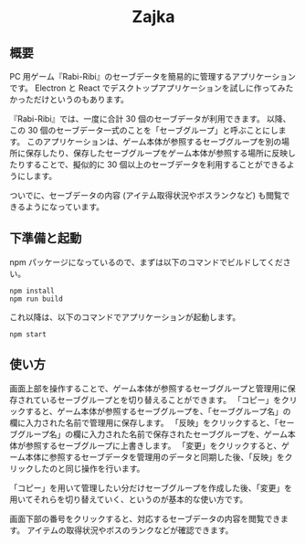 <div align="center">
<h1>Zajka</h1>
</div>


## 概要
PC 用ゲーム『Rabi-Ribi』のセーブデータを簡易的に管理するアプリケーションです。
Electron と React でデスクトップアプリケーションを試しに作ってみたかっただけというのもあります。

『Rabi-Ribi』では、一度に合計 30 個のセーブデータが利用できます。
以降、この 30 個のセーブデータ一式のことを「セーブグループ」と呼ぶことにします。
このアプリケーションは、ゲーム本体が参照するセーブグループを別の場所に保存したり、保存したセーブグループをゲーム本体が参照する場所に反映したりすることで、擬似的に 30 個以上のセーブデータを利用することができるようにします。

ついでに、セーブデータの内容 (アイテム取得状況やボスランクなど) も閲覧できるようになっています。

## 下準備と起動
npm パッケージになっているので、まずは以下のコマンドでビルドしてください。
```
npm install
npm run build
```
これ以降は、以下のコマンドでアプリケーションが起動します。
```
npm start
```

## 使い方
画面上部を操作することで、ゲーム本体が参照するセーブグループと管理用に保存されているセーブグループとを切り替えることができます。
「コピー」をクリックすると、ゲーム本体が参照するセーブグループを、「セーブグループ名」の欄に入力された名前で管理用に保存します。
「反映」をクリックすると、「セーブグループ名」の欄に入力された名前で保存されたセーブグループを、ゲーム本体が参照するセーブグループに上書きします。
「変更」をクリックすると、ゲーム本体に参照するセーブデータを管理用のデータと同期した後、「反映」をクリックしたのと同じ操作を行います。

「コピー」を用いて管理したい分だけセーブグループを作成した後、「変更」を用いてそれらを切り替えていく、というのが基本的な使い方です。

画面下部の番号をクリックすると、対応するセーブデータの内容を閲覧できます。
アイテムの取得状況やボスのランクなどが確認できます。